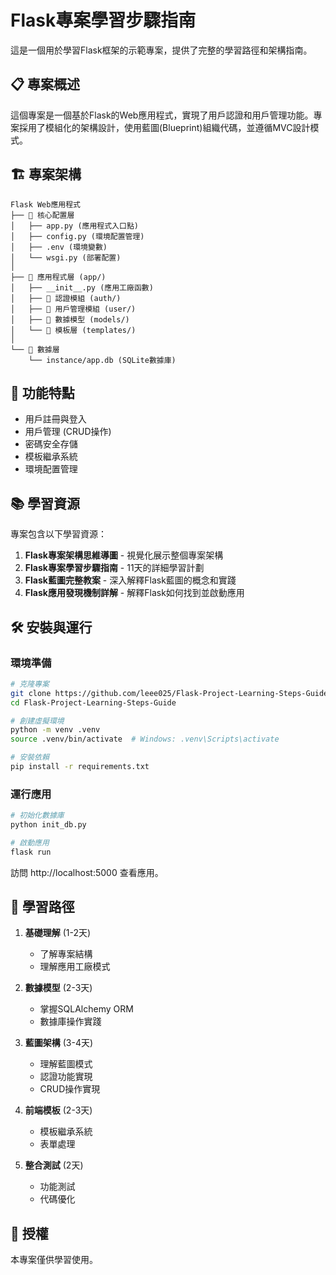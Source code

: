 # Flask專案學習步驟指南

這是一個用於學習Flask框架的示範專案，提供了完整的學習路徑和架構指南。

## 📋 專案概述

這個專案是一個基於Flask的Web應用程式，實現了用戶認證和用戶管理功能。專案採用了模組化的架構設計，使用藍圖(Blueprint)組織代碼，並遵循MVC設計模式。

## 🏗️ 專案架構

```
Flask Web應用程式
├── 📁 核心配置層
│   ├── app.py (應用程式入口點)
│   ├── config.py (環境配置管理)
│   ├── .env (環境變數)
│   └── wsgi.py (部署配置)
│
├── 📁 應用程式層 (app/)
│   ├── __init__.py (應用工廠函數)
│   ├── 📁 認證模組 (auth/)
│   ├── 📁 用戶管理模組 (user/)
│   ├── 📁 數據模型 (models/)
│   └── 📁 模板層 (templates/)
│
└── 📁 數據層
    └── instance/app.db (SQLite數據庫)
```

## 🚀 功能特點

- 用戶註冊與登入
- 用戶管理 (CRUD操作)
- 密碼安全存儲
- 模板繼承系統
- 環境配置管理

## 📚 學習資源

專案包含以下學習資源：

1. **Flask專案架構思維導圖** - 視覺化展示整個專案架構
2. **Flask專案學習步驟指南** - 11天的詳細學習計劃
3. **Flask藍圖完整教案** - 深入解釋Flask藍圖的概念和實踐
4. **Flask應用發現機制詳解** - 解釋Flask如何找到並啟動應用

## 🛠️ 安裝與運行

### 環境準備

```bash
# 克隆專案
git clone https://github.com/leee025/Flask-Project-Learning-Steps-Guide.git
cd Flask-Project-Learning-Steps-Guide

# 創建虛擬環境
python -m venv .venv
source .venv/bin/activate  # Windows: .venv\Scripts\activate

# 安裝依賴
pip install -r requirements.txt
```

### 運行應用

```bash
# 初始化數據庫
python init_db.py

# 啟動應用
flask run
```

訪問 http://localhost:5000 查看應用。

## 📝 學習路徑

1. **基礎理解** (1-2天)
   - 了解專案結構
   - 理解應用工廠模式

2. **數據模型** (2-3天)
   - 掌握SQLAlchemy ORM
   - 數據庫操作實踐

3. **藍圖架構** (3-4天)
   - 理解藍圖模式
   - 認證功能實現
   - CRUD操作實現

4. **前端模板** (2-3天)
   - 模板繼承系統
   - 表單處理

5. **整合測試** (2天)
   - 功能測試
   - 代碼優化

## 📄 授權

本專案僅供學習使用。